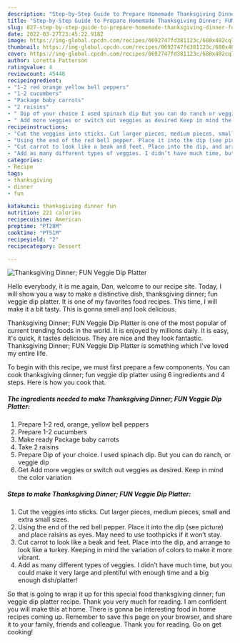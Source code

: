```yaml
---
description: "Step-by-Step Guide to Prepare Homemade Thanksgiving Dinner; FUN Veggie Dip Platter"
title: "Step-by-Step Guide to Prepare Homemade Thanksgiving Dinner; FUN Veggie Dip Platter"
slug: 827-step-by-step-guide-to-prepare-homemade-thanksgiving-dinner-fun-veggie-dip-platter
date: 2022-03-27T23:45:22.918Z
image: https://img-global.cpcdn.com/recipes/0692747fd381123c/680x482cq70/thanksgiving-dinner-fun-veggie-dip-platter-recipe-main-photo.jpg
thumbnail: https://img-global.cpcdn.com/recipes/0692747fd381123c/680x482cq70/thanksgiving-dinner-fun-veggie-dip-platter-recipe-main-photo.jpg
cover: https://img-global.cpcdn.com/recipes/0692747fd381123c/680x482cq70/thanksgiving-dinner-fun-veggie-dip-platter-recipe-main-photo.jpg
author: Loretta Patterson
ratingvalue: 4
reviewcount: 45448
recipeingredient:
- "1-2 red orange yellow bell peppers"
- "1-2 cucumbers"
- "Package baby carrots"
- "2 raisins"
- " Dip of your choice I used spinach dip But you can do ranch or veggie dip"
- " Add more veggies or switch out veggies as desired Keep in mind the color variation"
recipeinstructions:
- "Cut the veggies into sticks. Cut larger pieces, medium pieces, small and extra small sizes."
- "Using the end of the red bell pepper. Place it into the dip (see picture) and place raisins as eyes. May need to use toothpicks if it won’t stay."
- "Cut carrot to look like a beak and feet. Place into the dip, and arrange to look like a turkey. Keeping in mind the variation of colors to make it more vibrant."
- "Add as many different types of veggies. I didn’t have much time, but you could make it very large and plentiful with enough time and a big enough dish/platter!"
categories:
- Recipe
tags:
- thanksgiving
- dinner
- fun

katakunci: thanksgiving dinner fun 
nutrition: 221 calories
recipecuisine: American
preptime: "PT28M"
cooktime: "PT51M"
recipeyield: "2"
recipecategory: Dessert

---
```



![Thanksgiving Dinner; FUN Veggie Dip Platter](https://img-global.cpcdn.com/recipes/0692747fd381123c/680x482cq70/thanksgiving-dinner-fun-veggie-dip-platter-recipe-main-photo.jpg)

Hello everybody, it is me again, Dan, welcome to our recipe site. Today, I will show you a way to make a distinctive dish, thanksgiving dinner; fun veggie dip platter. It is one of my favorites food recipes. This time, I will make it a bit tasty. This is gonna smell and look delicious.



Thanksgiving Dinner; FUN Veggie Dip Platter is one of the most popular of current trending foods in the world. It is enjoyed by millions daily. It is easy, it's quick, it tastes delicious. They are nice and they look fantastic. Thanksgiving Dinner; FUN Veggie Dip Platter is something which I've loved my entire life.


To begin with this recipe, we must first prepare a few components. You can cook thanksgiving dinner; fun veggie dip platter using 6 ingredients and 4 steps. Here is how you cook that.

<!--inarticleads1-->

##### The ingredients needed to make Thanksgiving Dinner; FUN Veggie Dip Platter:

1. Prepare 1-2 red, orange, yellow bell peppers
1. Prepare 1-2 cucumbers
1. Make ready Package baby carrots
1. Take 2 raisins
1. Prepare  Dip of your choice. I used spinach dip. But you can do ranch, or veggie dip
1. Get  Add more veggies or switch out veggies as desired. Keep in mind the color variation




<!--inarticleads2-->

##### Steps to make Thanksgiving Dinner; FUN Veggie Dip Platter:

1. Cut the veggies into sticks. Cut larger pieces, medium pieces, small and extra small sizes.
1. Using the end of the red bell pepper. Place it into the dip (see picture) and place raisins as eyes. May need to use toothpicks if it won’t stay.
1. Cut carrot to look like a beak and feet. Place into the dip, and arrange to look like a turkey. Keeping in mind the variation of colors to make it more vibrant.
1. Add as many different types of veggies. I didn’t have much time, but you could make it very large and plentiful with enough time and a big enough dish/platter!




So that is going to wrap it up for this special food thanksgiving dinner; fun veggie dip platter recipe. Thank you very much for reading. I am confident you will make this at home. There is gonna be interesting food in home recipes coming up. Remember to save this page on your browser, and share it to your family, friends and colleague. Thank you for reading. Go on get cooking!
